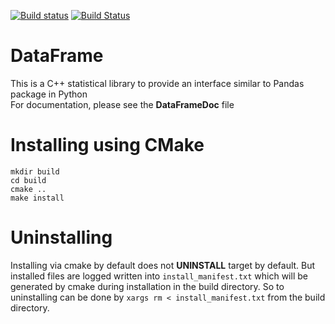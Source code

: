 [![Build status](https://ci.appveyor.com/api/projects/status/hjw01qui3bvxs8yi?svg=true)](https://ci.appveyor.com/project/justinjk007/dataframe)
[![Build Status](https://travis-ci.org/justinjk007/DataFrame.svg?branch=master)](https://travis-ci.org/justinjk007/DataFrame)

# DataFrame
This is a C++ statistical library to provide an interface similar to Pandas package in Python<BR>
For documentation, please see the **DataFrameDoc** file


# Installing using CMake
```
mkdir build
cd build
cmake ..
make install
```

# Uninstalling
 Installing via cmake by default does not **UNINSTALL** target by default. But installed files are
 logged written into `install_manifest.txt` which will be generated by cmake during installation in
 the build directory. So to uninstalling can be done by `xargs rm < install_manifest.txt` from the
 build directory.
